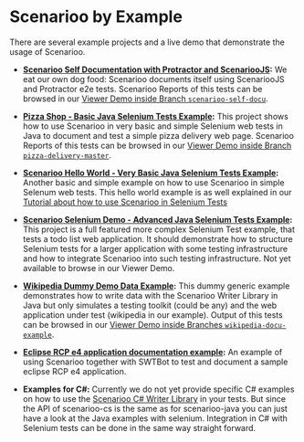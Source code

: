 # Scenarioo by Example

There are several example projects and a live demo that demonstrate the usage of Scenarioo.

* **[Scenarioo Self Documentation with Protractor and ScenariooJS](https://github.com/scenarioo/scenarioo/tree/develop/scenarioo-client/test/e2e/specs):**
We eat our own dog food: Scenarioo documents itself using ScenariooJS and Protractor e2e tests.
Scenarioo Reports of this tests can be browsed in our [Viewer Demo inside Branch `scenarioo-self-docu`](http://demo.scenarioo.org/scenarioo-master/#/?branch=scenarioo-self-docu&build=last%20successful).

* **[Pizza Shop - Basic Java Selenium Tests Example](https://github.com/scenarioo/pizza-delivery):**
This project shows how to use Scenarioo in very basic and simple Selenium web tests in Java to document and test a simple pizza delivery web page. 
Scenarioo Reports of this tests can be browsed in our [Viewer Demo inside Branch `pizza-delivery-master`](http://demo.scenarioo.org/scenarioo-master/#/?branch=pizza-delivery-master&build=last%20successful).

* **[Scenarioo Hello World - Very Basic Java Selenium Tests Example](https://github.com/scenarioo/scenarioo-hello-world):**
Another basic and simple example on how to use Scenarioo in simple Selenum web tests. 
This hello world example is as well explained in our [Tutorial about how to use Scenarioo in Selenium Tests](http://scenarioo.github.io/tutorial.html)

* **[Scenarioo Selenium Demo - Advanced Java Selenium Tests Example](https://github.com/scenarioo/scenarioo-selenium-demo):**
This project is a full featured more complex Selenium Test example, that tests a todo list web application. It should demonstrate how to structure Selenium tests for a larger application with some testing infrastructure and how to integrate Scenarioo into such testing infrastructure. Not yet available to browse in our Viewer Demo.

* **[Wikipedia Dummy Demo Data Example](https://github.com/scenarioo/scenarioo/tree/develop/scenarioo-docu-generation-example):**
This dummy generic example demonstrates how to write data with the Scenarioo Writer Library in Java but only simulates a testing toolkit (could be any) and the web application under test (wikipedia in our example). 
Output of this tests can be browsed in our [Viewer Demo inside Branches `wikipedia-docu-example`](http://demo.scenarioo.org/scenarioo-master/#/?branch=wikipedia-docu-example&build=last%20successful).

* **[Eclipse RCP e4 application documentation example](https://github.com/scenarioo/scenarioo-example-swtbot-e4):**
An example of using Scenarioo together with SWTBot to test and document a sample eclipse RCP e4 application.

* **Examples for C#:** Currently we do not yet provide specific C# examples on how to use the [Scenarioo C# Writer Library](https://github.com/scenarioo/scenarioo-cs) in your tests. But since the API of scenarioo-cs is the same as for scenarioo-java you can just have a look at the Java examples with selenium. Integration in C# with Selenium tests can be done in the same way straight forward.
